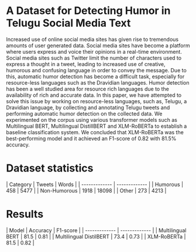# A Dataset for Detecting Humor in Telugu Social Media Text
Increased use of online social media sites has given rise to tremendous amounts of user generated data. Social media sites have become a platform where users express and voice their opinions in a real-time environment. Social media sites such as Twitter limit the number of characters used to express a thought in a tweet, leading to increased use of creative, humorous and confusing language in order to convey the message. Due to this, automatic humor detection has become a difficult task, especially for resource-less languages such as the Dravidian languages. Humor detection has been a well studied area for resource rich languages due to the availability of rich and accurate data. In this paper, we have attempted to solve this issue by working on resource-less languages, such as, Telugu, a Dravidian language, by collecting and annotating Telugu tweets and performing automatic humor detection on the collected data. We experimented on the corpus using various transformer models such as Multilingual BERT, Multilingual DistillBERT and XLM-RoBERTa to establish a baseline classification system. We concluded that XLM-RoBERTa was the best-performing model and it achieved an F1-score of 0.82 with 81.5\% accuracy. 

# Dataset statistics
| Category  | Tweets | Words |
| ------------- | ------------- |
| Humorous  | 458 | 5477  |
| Non-Humorous  | 1918 | 18098  |
| Other | 273 | 4213 |

# Results
| Model  | Accuracy | F1-score |
| ------------- | ------------- |
| Multilingual BERT | 81.5 | 0.81 |
| Multilingual DistilBERT | 73.4 | 0.73 |
| XLM-RoBERTa | 81.5 | 0.82 |
